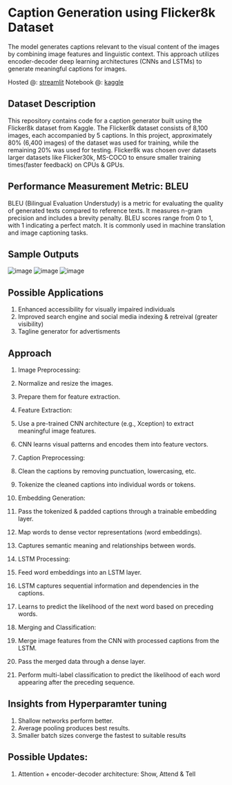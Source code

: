# Caption Generation using Flicker8k Dataset
The model generates captions relevant to the visual content of the images by combining image features and linguistic context. This approach utilizes encoder-decoder deep learning architectures (CNNs and LSTMs) to generate meaningful captions for images.

Hosted @: [streamlit]()
Notebook @: [kaggle]()

## Dataset Description
This repository contains code for a caption generator built using the Flicker8k dataset from Kaggle. The Flicker8k dataset consists of 8,100 images, each accompanied by 5 captions. In this project, approximately 80% (6,400 images) of the dataset was used for training, while the remaining 20% was used for testing. Flicker8k was chosen over datasets larger datasets like Flicker30k, MS-COCO to ensure smaller training times(faster feedback) on CPUs & GPUs.

## Performance Measurement Metric: BLEU
BLEU (Bilingual Evaluation Understudy) is a metric for evaluating the quality of generated texts compared to reference texts. It measures n-gram precision and includes a brevity penalty. BLEU scores range from 0 to 1, with 1 indicating a perfect match. It is commonly used in machine translation and image captioning tasks.

## Sample Outputs 
![image](https://github.com/Ash4dev/caption-generator/assets/77205433/46b42701-0b3b-4e6c-9f68-21c3e419b519)
![image](https://github.com/Ash4dev/caption-generator/assets/77205433/3965b13c-28b2-4fce-92ef-748a8503c4d7)
![image](https://github.com/Ash4dev/caption-generator/assets/77205433/dc6b8811-0b7a-4621-ac7d-e6b70061ba1c)

## Possible Applications 
1. Enhanced accessibility for visually impaired individuals
2. Improved search engine and social media indexing & retreival (greater visibility)
3. Tagline generator for advertisments

## Approach

1. Image Preprocessing:
  1. Normalize and resize the images.
  2. Prepare them for feature extraction.

2. Feature Extraction:
  1. Use a pre-trained CNN architecture (e.g., Xception) to extract meaningful image features.
  2. CNN learns visual patterns and encodes them into feature vectors.
  
3. Caption Preprocessing:
  1. Clean the captions by removing punctuation, lowercasing, etc.
  2. Tokenize the cleaned captions into individual words or tokens.

4. Embedding Generation:
  1. Pass the tokenized & padded captions through a trainable embedding layer.
  2. Map words to dense vector representations (word embeddings).
  3. Captures semantic meaning and relationships between words.

5. LSTM Processing:
  1. Feed word embeddings into an LSTM layer.
  2. LSTM captures sequential information and dependencies in the captions.
  3. Learns to predict the likelihood of the next word based on preceding words.

6. Merging and Classification:
  1. Merge image features from the CNN with processed captions from the LSTM.
  2. Pass the merged data through a dense layer.
  3. Perform multi-label classification to predict the likelihood of each word appearing after the preceding sequence.

## Insights from Hyperparamter tuning
1. Shallow networks perform better.
2. Average pooling produces best results.
3. Smaller batch sizes converge the fastest to suitable results

## Possible Updates:
1. Attention + encoder-decoder architecture: Show, Attend & Tell
